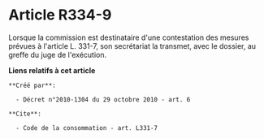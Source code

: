# Article R334-9

Lorsque la commission est destinataire d'une contestation des mesures prévues à l'article L. 331-7, son secrétariat la
transmet, avec le dossier, au greffe du juge de l'exécution.

**Liens relatifs à cet article**

	**Créé par**:

	  - Décret n°2010-1304 du 29 octobre 2010 - art. 6

	**Cite**:

	  - Code de la consommation - art. L331-7
